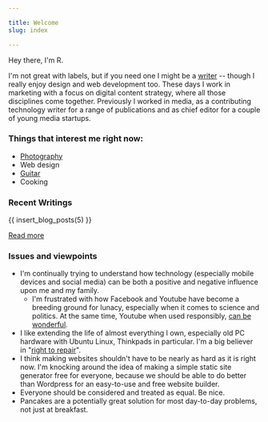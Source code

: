 ```yaml
---

title: Welcome
slug: index

---
```

   
Hey there, I'm R.

I'm not great with labels, but if you need one I might be a [writer](/writing.html) -- though I really enjoy design and web development too. These days I work in marketing with a focus on digital content strategy, where all those disciplines come together. Previously I worked in media, as a contributing technology writer for a range of publications and as chief editor for a couple of young media startups.

### Things that interest me right now:

*   [Photography](/photography.html)
*   Web design
*   [Guitar](/tags/guitar.html)
*   Cooking

### Recent Writings

{{ insert_blog_posts(5) }}

[Read more](/posts.html)

### Issues and viewpoints

*   I'm continually trying to understand how technology (especially mobile devices and social media) can be both a positive and negative influence upon me and my family.
    *   I'm frustrated with how Facebook and Youtube have become a breeding ground for lunacy, especially when it comes to science and politics. At the same time, Youtube when used responsibly, [can be wonderful](/projects.html#fugu).
*   I like extending the life of almost everything I own, especially old PC hardware with Ubuntu Linux, Thinkpads in particular. I'm a big believer in "[right to repair](https://www.ifixit.com/Right-to-Repair/Intro)".
*   I think making websites shouldn't have to be nearly as hard as it is right now. I'm knocking around the idea of making a simple static site generator free for everyone, because we should be able to do better than Wordpress for an easy-to-use and free website builder.
*   Everyone should be considered and treated as equal. Be nice. 
*   Pancakes are a potentially great solution for most day-to-day problems, not just at breakfast.
